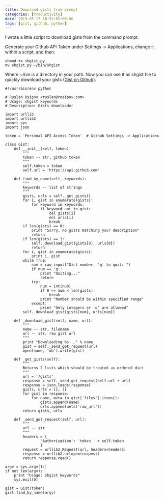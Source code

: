```yaml
---
title: Download gists from prompt
categories: [Productivity]
date: 2013-05-17 18:52:02+00:00
tags: [gist, github, python]
---
```


I wrote a little script to download gists from the command prompt.

Generate your Github API Token under Settings -> Applications, change it within
a script, and then:

    chmod +x shgist.py
    mv shgist.py ~/bin/shgist

Where ~/bin is a directory in your path. Now you can use it as shgist file to
quickly download your gists ([Gist on Github][1]).

    #!/usr/bin/env python

    # Ruslan Osipov <ruslan@rosipov.com>
    # Usage: shgist keywords
    # Description: Gists downloader

    import urllib
    import urllib2
    import sys
    import json

    token = 'Personal API Access Token'  # Github Settings -> Applications

    class Gist:
        def __init__(self, token):
            """
            token -- str, github token
            """
            self.token = token
            self.url = 'https://api.github.com'

        def find_by_name(self, keywords):
            """
            keywords -- list of strings
            """
            gists, urls = self._get_gists()
            for i, gist in enumerate(gists):
                for keyword in keywords:
                    if keyword not in gist:
                        del gists[i]
                        del urls[i]
                        break
            if len(gists) == 0:
                print "Sorry, no gists matching your description"
                return
            if len(gists) == 1:
                self._download_gist(gists[0], urls[0])
                return
            for i, gist in enumerate(gists):
                print i, gist
            while True:
                num = raw_input("Gist number, 'q' to quit: ")
                if num == 'q':
                    print "Quiting..."
                    return
                try:
                    num = int(num)
                    if 0 <= num < len(gists):
                        break
                    print "Number should be within specified range"
                except:
                    print "Only integers or 'q' are allowed"
            self._download_gist(gists[num], urls[num])

        def _download_gist(self, name, url):
            """
            name -- str, filename
            url -- str, raw gist url
            """
            print "Downloading %s..." % name
            gist = self._send_get_request(url)
            open(name, 'wb').write(gist)

        def _get_gists(self):
            """
            Returns 2 lists which should be treated as ordered dict
            """
            url = '/gists'
            response = self._send_get_request(self.url + url)
            response = json.loads(response)
            gists, urls = [], []
            for gist in response:
                for name, meta in gist['files'].items():
                    gists.append(name)
                    urls.append(meta['raw_url'])
            return gists, urls

        def _send_get_request(self, url):
            """
            url -- str
            """
            headers = {
                    'Authorization': 'token ' + self.token
                    }
            request = urllib2.Request(url, headers=headers)
            response = urllib2.urlopen(request)
            return response.read()

    argv = sys.argv[1:]
    if not len(argv):
        print "Usage: shgist keywords"
        sys.exit(0)

    gist = Gist(token)
    gist.find_by_name(argv)

[1]: https://gist.github.com/ruslanosipov/5599377
